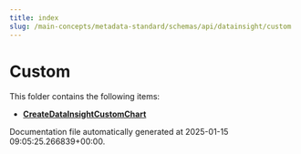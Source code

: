 ```yaml
---
title: index
slug: /main-concepts/metadata-standard/schemas/api/datainsight/custom
---
```


# Custom

This folder contains the following items:

- [**CreateDataInsightCustomChart**](/main-concepts/metadata-standard/schemas/api/datainsight/custom/createdatainsightcustomchart)


Documentation file automatically generated at 2025-01-15 09:05:25.266839+00:00.

